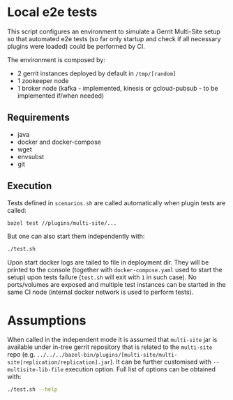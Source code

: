 # Local e2e tests

This script configures an environment to simulate a Gerrit Multi-Site setup so
that automated e2e tests (so far only startup and check if all necessary plugins
were loaded) could be performed by CI.

The environment is composed by:
* 2 gerrit instances deployed by default in `/tmp/[random]`
* 1 zookeeper node
* 1 broker node (kafka - implemented, kinesis or gcloud-pubsub - to be implemented
  if/when needed)

## Requirements

- java
- docker and docker-compose
- wget
- envsubst
- git

## Execution

Tests defined in `scenarios.sh` are called automatically when plugin tests are called:

```bash
bazel test //plugins/multi-site/...
```

But one can also start them independently with:

```bash
./test.sh
```

Upon start docker logs are tailed to file in deployment dir. They will be printed to
the console (together with `docker-compose.yaml` used to start the setup) upon tests
failure (`test.sh` will exit with `1` in such case). No ports/volumes are exposed and
multiple test instances can be started in the same CI node (internal docker network is
used to perform tests).

# Assumptions

When called in the independent mode it is assumed that `multi-site` jar is available
under in-tree gerrit repository that is related to the `multi-site` repo (e.g.
`../../../bazel-bin/plugins/[multi-site/multi-site|replication/replication].jar`).
It can be further customised with `--multisite-lib-file` execution option. Full list
of options can be obtained with:

```bash
./test.sh --help
```
